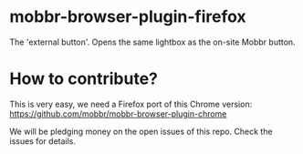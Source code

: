 # mobbr-browser-plugin-firefox
The 'external button'. Opens the same lightbox as the on-site Mobbr button. 

# How to contribute?

This is very easy, we need a Firefox port of this Chrome version: https://github.com/mobbr/mobbr-browser-plugin-chrome

We will be pledging money on the open issues of this repo. Check the issues for details.
